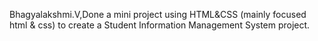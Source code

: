Bhagyalakshmi.V,Done a mini project using HTML&CSS (mainly focused html & css) to create a Student Information Management System project.
